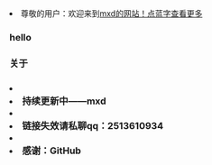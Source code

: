 <li>尊敬的用户：欢迎来到<a href="https://mxd0123456.github.io/home/">mxd的网站！点蓝字查看更多</a> <a class="download" href="https://mxd0123456.github.io/hello/"></a>
 <h3>hello<h3>
 
<h3>关于<h3>
<li><li>持续更新中——mxd</li>
<li><li>链接失效请私聊qq：2513610934</li>         
<li><li>感谢：GitHub</li>
  
  
  
